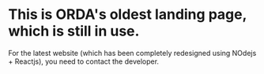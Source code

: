 # This is ORDA's oldest landing page, which is still in use.
For the latest website (which has been completely redesigned using NOdejs + Reactjs), you need to contact the developer.
